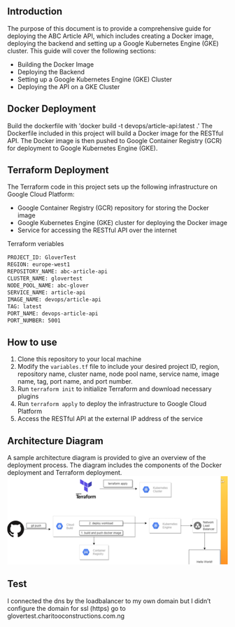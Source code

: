 ## Introduction
The purpose of this document is to provide a comprehensive guide for deploying the ABC Article API, which includes creating a Docker image, deploying the backend and setting up a Google Kubernetes Engine (GKE) cluster. This guide will cover the following sections:
- Building the Docker Image
- Deploying the Backend
- Setting up a Google Kubernetes Engine (GKE) Cluster
- Deploying the API on a GKE Cluster

## Docker Deployment
Build the dockerfile with 'docker build -t devops/article-api:latest .'
The Dockerfile included in this project will build a Docker image for the RESTful API. The Docker image is then pushed to Google Container Registry (GCR) for deployment to Google Kubernetes Engine (GKE).

## Terraform Deployment

The Terraform code in this project sets up the following infrastructure on Google Cloud Platform:
- Google Container Registry (GCR) repository for storing the Docker image
- Google Kubernetes Engine (GKE) cluster for deploying the Docker image
- Service for accessing the RESTful API over the internet

Terraform veriables
```
PROJECT_ID: GloverTest
REGION: europe-west1
REPOSITORY_NAME: abc-article-api
CLUSTER_NAME: glovertest
NODE_POOL_NAME: abc-glover
SERVICE_NAME: article-api
IMAGE_NAME: devops/article-api
TAG: latest
PORT_NAME: devops-article-api
PORT_NUMBER: 5001
```


## How to use

1. Clone this repository to your local machine
2. Modify the `variables.tf` file to include your desired project ID, region, repository name, cluster name, node pool name, service name, image name, tag, port name, and port number.
3. Run `terraform init` to initialize Terraform and download necessary plugins
4. Run `terraform apply` to deploy the infrastructure to Google Cloud Platform
5. Access the RESTful API at the external IP address of the service

## Architecture Diagram

A sample architecture diagram is provided to give an overview of the deployment process. The diagram includes the components of the Docker deployment and Terraform deployment.
![ABT Deployment to GKE](glovertest.png)


## Test
I connected the dns by the loadbalancer to my own domain but I didn’t configure the domain for ssl (https)
go to glovertest.charitooconstructions.com.ng
